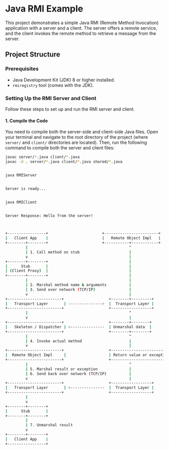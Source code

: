 # Java RMI Example

This project demonstrates a simple Java RMI (Remote Method Invocation) application with a server and a client. The server offers a remote service, and the client invokes the remote method to retrieve a message from the server.

## Project Structure


### Prerequisites

- Java Development Kit (JDK) 8 or higher installed.
- `rmiregistry` tool (comes with the JDK).

### Setting Up the RMI Server and Client

Follow these steps to set up and run the RMI server and client.

#### 1. **Compile the Code**

You need to compile both the server-side and client-side Java files. Open your terminal and navigate to the root directory of the project (where `server/` and `client/` directories are located). Then, run the following command to compile both the server and client files:

```bash
javac server/*.java client/*.java
javac -d . server/*.java client/*.java shared/*.java


java RMIServer


Server is ready...


java RMIClient


Server Response: Hello from the server!



+-----------------+                        +------------------------+
|   Client App    |                        |   Remote Object Impl   |
+--------+--------+                        +-----------+------------+
         |                                             ^
         | 1. Call method on stub                      |
         v                                             |
+--------+--------+                                    |
|      Stub       |                                    |
| (Client Proxy)  |                                    |
+--------+--------+                                    |
         |                                             |
         | 2. Marshal method name & arguments          |
         | 3. Send over network (TCP/IP)               |
         v                                             |
+------------------------+                    +--------+---------+
|   Transport Layer       | --------------->  |  Transport Layer |
+------------------------+                    +------------------+
         |                                             ^
         v                                             |
+------------------------+                    +--------+--------+
|   Skeleton / Dispatcher | <---------------  | Unmarshal data  |
+------------------------+                    +--------+--------+
         |                                             ^
         | 4. Invoke actual method                     |
         v                                             |
+------------------------+                    +--------------------------+
|  Remote Object Impl     |                   | Return value or exception|
+------------------------+                    +--------------------------+
         |                                             ^
         | 5. Marshal result or exception              |
         | 6. Send back over network (TCP/IP)          |
         v                                             |
+------------------------+                    +------------------+
|   Transport Layer       | <---------------  |  Transport Layer |
+------------------------+                    +------------------+
         | 
         v
+--------+--------+
|      Stub       |
+--------+--------+
         |
         | 7. Unmarshal result
         v
+--------+--------+
|   Client App    |
+-----------------+
